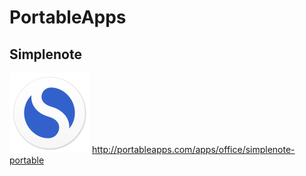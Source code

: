 # PortableApps

## Simplenote
![SimplenotePortable](SimplenotePortable/App/AppInfo/appicon_128.png)
http://portableapps.com/apps/office/simplenote-portable
